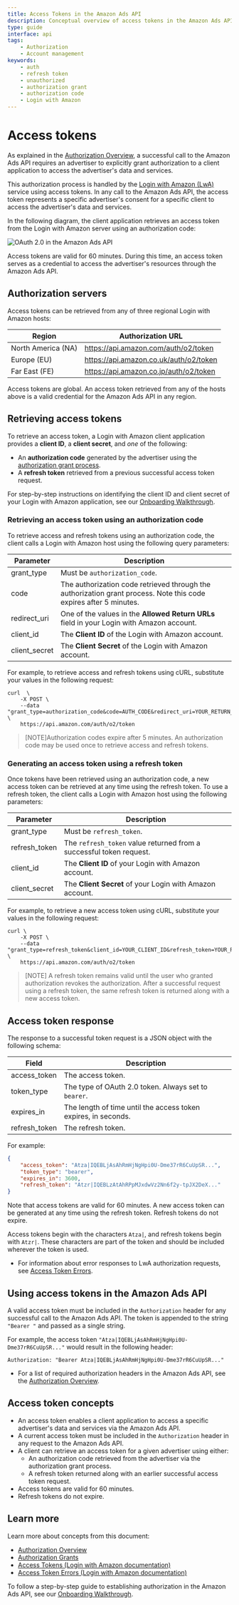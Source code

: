 ```yaml
---
title: Access Tokens in the Amazon Ads API
description: Conceptual overview of access tokens in the Amazon Ads API, including information about how to use refresh tokens.
type: guide
interface: api
tags:
    - Authorization
    - Account management
keywords:
    - auth
    - refresh token
    - unauthorized
    - authorization grant
    - authorization code
    - Login with Amazon
---
```


# Access tokens

As explained in the [Authorization Overview](guides/account-management/authorization/overview), a successful call to the Amazon Ads API requires an advertiser to explicitly grant authorization to a client application to access the advertiser's data and services. 

This authorization process is handled by the [Login with Amazon (LwA)](https://developer.amazon.com/docs/login-with-amazon/documentation-overview.html) service using access tokens. In any call to the Amazon Ads API, the access token represents a specific advertiser's consent for a specific client to access the advertiser's data and services.

In the following diagram, the client application retrieves an access token from the Login with Amazon server using an authorization code:

![OAuth 2.0 in the Amazon Ads API](/_images/setting-up/advertising_api_auth_flow.png)

Access tokens are valid for 60 minutes. During this time, an access token serves as a credential to access the advertiser's resources through the Amazon Ads API.

## Authorization servers

Access tokens can be retrieved from any of three regional Login with Amazon hosts:

| Region | Authorization URL |
|--------|-----|
| North America (NA) | https://api.amazon.com/auth/o2/token |
| Europe (EU) | https://api.amazon.co.uk/auth/o2/token |
| Far East (FE) | https://api.amazon.co.jp/auth/o2/token |

Access tokens are global. An access token retrieved from any of the hosts above is a valid credential for the Amazon Ads API in any region.

## Retrieving access tokens

To retrieve an access token, a Login with Amazon client application provides a **client ID**, a **client secret**, and *one* of the following:

- An **authorization code** generated by the advertiser using the [authorization grant process](guides/account-management/authorization/authorization-grants).
- A **refresh token** retrieved from a previous successful access token request.

For step-by-step instructions on identifying the client ID and client secret of your Login with Amazon application, see our [Onboarding Walkthrough](guides/onboarding/overview).

### Retrieving an access token using an authorization code

To retrieve access and refresh tokens using an authorization code, the client calls a Login with Amazon host using the following query parameters:

| Parameter | Description |
|-----------|-------------|
| grant_type | Must be `authorization_code`.  |
| code | The authorization code retrieved through the authorization grant process. Note this code expires after 5 minutes. |
| redirect_uri | One of the values in the **Allowed Return URLs** field in your Login with Amazon account. |
| client_id | The **Client ID** of the Login with Amazon account. |
| client_secret | The **Client Secret** of the Login with Amazon account. |

For example, to retrieve access and refresh tokens using cURL, substitute your values in the following request:

```shell
curl  \
    -X POST \
    --data "grant_type=authorization_code&code=AUTH_CODE&redirect_uri=YOUR_RETURN_URL&client_id=YOUR_CLIENT_ID&client_secret=YOUR_SECRET_KEY" \
    https://api.amazon.com/auth/o2/token  
```

>[NOTE]Authorization codes expire after 5 minutes. An authorization code may be used once to retrieve access and refresh tokens.

### Generating an access token using a refresh token

Once tokens have been retrieved using an authorization code, a new access token can be retrieved at any time using the refresh token. To use a refresh token, the client calls a Login with Amazon host using the following parameters:

| Parameter | Description |
|-----------|-------------|
| grant_type | Must be `refresh_token`.  |
| refresh_token | The `refresh_token` value returned from a successful token request. |
| client_id | The **Client ID** of your Login with Amazon account. |
| client_secret | The **Client Secret** of your Login with Amazon account. |

For example, to retrieve a new access token using cURL, substitute your values in the following request:

```shell
curl \
    -X POST \
    --data "grant_type=refresh_token&client_id=YOUR_CLIENT_ID&refresh_token=YOUR_REFRESH_TOKEN&client_secret=YOUR_CLIENT_SECRET" \
    https://api.amazon.com/auth/o2/token
```

>[NOTE] A refresh token remains valid until the user who granted authorization revokes the authorization. After a successful request using a refresh token, the same refresh token is returned along with a new access token.

## Access token response

The response to a successful token request is a JSON object with the following schema:

| Field | Description |
|-------|-------------|
| access_token | The access token. |
| token_type | The type of OAuth 2.0 token. Always set to `bearer`. |
| expires_in | The length of time until the access token expires, in seconds.|
| refresh_token | The refresh token. |

For example:

```JSON
{
    "access_token": "Atza|IQEBLjAsAhRmHjNgHpi0U-Dme37rR6CuUpSR...",
    "token_type": "bearer",
    "expires_in": 3600,
    "refresh_token": "Atzr|IQEBLzAtAhRPpMJxdwVz2Nn6f2y-tpJX2DeX..."
}
```

Note that access tokens are valid for 60 minutes. A new access token can be generated at any time using the refresh token. Refresh tokens do not expire.

 Access tokens begin with the characters `Atza|`, and refresh tokens begin with `Atzr|`. These characters are part of the token and should be included wherever the token is used.

- For information about error responses to LwA authorization requests, see [Access Token Errors](https://developer.amazon.com/docs/login-with-amazon/authorization-code-grant.html#access-token-errors).

## Using access tokens in the Amazon Ads API

A valid access token must be included in the `Authorization` header for any successful call to the Amazon Ads API. The token is appended to the string `"Bearer "` and passed as a single string.

For example, the access token `"Atza|IQEBLjAsAhRmHjNgHpi0U-Dme37rR6CuUpSR..."` would result in the following header:

```shell
Authorization: "Bearer Atza|IQEBLjAsAhRmHjNgHpi0U-Dme37rR6CuUpSR..."
```

- For a list of required authorization headers in the Amazon Ads API, see the [Authorization Overview](guides/account-management/authorization/overview#required-authorization-headers).

## Access token concepts

- An access token enables a client application to access a specific advertiser's data and services via the Amazon Ads API.
- A current access token must be included in the `Authorization` header in any request to the Amazon Ads API.
- A client can retrieve an access token for a given advertiser using either:
    - An authorization code retrieved from the advertiser via the authorization grant process.
    - A refresh token returned along with an earlier successful access token request.
- Access tokens are valid for 60 minutes.
- Refresh tokens do not expire.

## Learn more

Learn more about concepts from this document:

- [Authorization Overview](guides/account-management/authorization/overview)
- [Authorization Grants](guides/account-management/authorization/authorization-grants)
- [Access Tokens (Login with Amazon documentation)](https://developer.amazon.com/docs/login-with-amazon/access-token.html)
- [Access Token Errors (Login with Amazon documentation)](https://developer.amazon.com/docs/login-with-amazon/authorization-code-grant.html#access-token-errors)

To follow a step-by-step guide to establishing authorization in the Amazon Ads API, see our [Onboarding Walkthrough](guides/onboarding/overview).
